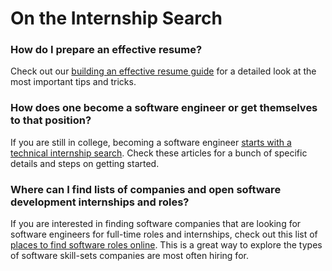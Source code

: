 # On the Internship Search

### How do I prepare an effective resume?

Check out our [building an effective resume guide](../../artifacts/student-handbook-internship-search-student-resume-guidenternship-search-student-resume-guide.md) for a detailed look at the most important tips and tricks.

### How does one become a software engineer or get themselves to that position?

If you are still in college, becoming a software engineer [starts with a technical internship search](https://medium.com/@seaon/3-step-guide-to-nail-your-internship-search-82ed58f7f6a). Check these articles for a bunch of specific details and steps on getting started.

### Where can I find lists of companies and open software development internships and roles?

If you are interested in finding software companies that are looking for software engineers for full-time roles and internships, check out this list of [places to find software roles online](../../internship-and-job-search-strategy/finding-roles.md). This is a great way to explore the types of software skill-sets companies are most often hiring for.

